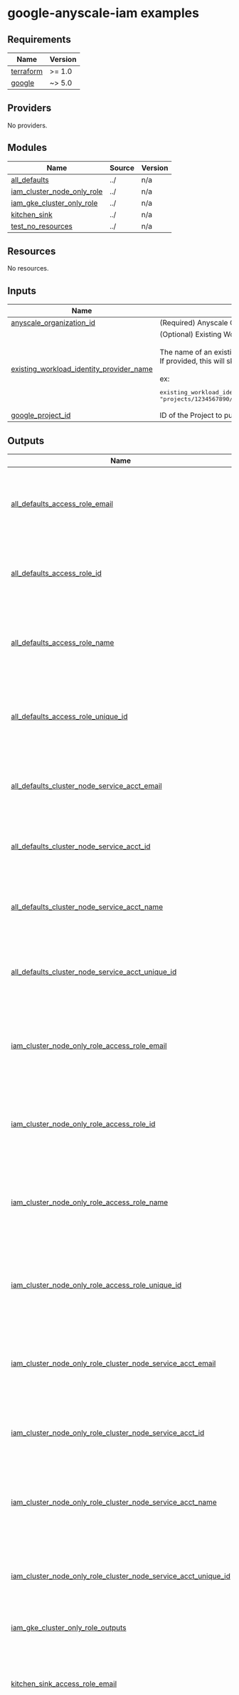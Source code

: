 # google-anyscale-iam examples

<!-- BEGIN_TF_DOCS -->
## Requirements

| Name | Version |
|------|---------|
| <a name="requirement_terraform"></a> [terraform](#requirement\_terraform) | >= 1.0 |
| <a name="requirement_google"></a> [google](#requirement\_google) | ~> 5.0 |

## Providers

No providers.

## Modules

| Name | Source | Version |
|------|--------|---------|
| <a name="module_all_defaults"></a> [all\_defaults](#module\_all\_defaults) | ../ | n/a |
| <a name="module_iam_cluster_node_only_role"></a> [iam\_cluster\_node\_only\_role](#module\_iam\_cluster\_node\_only\_role) | ../ | n/a |
| <a name="module_iam_gke_cluster_only_role"></a> [iam\_gke\_cluster\_only\_role](#module\_iam\_gke\_cluster\_only\_role) | ../ | n/a |
| <a name="module_kitchen_sink"></a> [kitchen\_sink](#module\_kitchen\_sink) | ../ | n/a |
| <a name="module_test_no_resources"></a> [test\_no\_resources](#module\_test\_no\_resources) | ../ | n/a |

## Resources

No resources.

## Inputs

| Name | Description | Type | Default | Required |
|------|-------------|------|---------|:--------:|
| <a name="input_anyscale_organization_id"></a> [anyscale\_organization\_id](#input\_anyscale\_organization\_id) | (Required) Anyscale Organization ID | `string` | n/a | yes |
| <a name="input_existing_workload_identity_provider_name"></a> [existing\_workload\_identity\_provider\_name](#input\_existing\_workload\_identity\_provider\_name) | (Optional) Existing Workload Identity Provider Name.<br/><br/>The name of an existing Workload Identity Provider that you'd like to use. This can be in a different project.<br/>If provided, this will skip creating a new Workload Identity Provider with the Anyscale IAM module.<br/><br/>ex:<pre>existing_workload_identity_provider_name = "projects/1234567890/locations/global/workloadIdentityPools/anyscale-existing-pool/providers/anyscale-existing-provider"</pre> | `string` | `null` | no |
| <a name="input_google_project_id"></a> [google\_project\_id](#input\_google\_project\_id) | ID of the Project to put these resources in | `string` | n/a | yes |

## Outputs

| Name | Description |
|------|-------------|
| <a name="output_all_defaults_access_role_email"></a> [all\_defaults\_access\_role\_email](#output\_all\_defaults\_access\_role\_email) | All Defaults - Anyscale cross account access Service Account email |
| <a name="output_all_defaults_access_role_id"></a> [all\_defaults\_access\_role\_id](#output\_all\_defaults\_access\_role\_id) | All Defaults - Anyscale cross account access Service Account ID |
| <a name="output_all_defaults_access_role_name"></a> [all\_defaults\_access\_role\_name](#output\_all\_defaults\_access\_role\_name) | All Defaults - Anyscale cross account access Service Account name |
| <a name="output_all_defaults_access_role_unique_id"></a> [all\_defaults\_access\_role\_unique\_id](#output\_all\_defaults\_access\_role\_unique\_id) | All Defaults - Anyscale cross account access Service Account unique ID |
| <a name="output_all_defaults_cluster_node_service_acct_email"></a> [all\_defaults\_cluster\_node\_service\_acct\_email](#output\_all\_defaults\_cluster\_node\_service\_acct\_email) | All Defaults - Anyscale cluster node Service Account email |
| <a name="output_all_defaults_cluster_node_service_acct_id"></a> [all\_defaults\_cluster\_node\_service\_acct\_id](#output\_all\_defaults\_cluster\_node\_service\_acct\_id) | All Defaults - Anyscale cluster node Service Account ID |
| <a name="output_all_defaults_cluster_node_service_acct_name"></a> [all\_defaults\_cluster\_node\_service\_acct\_name](#output\_all\_defaults\_cluster\_node\_service\_acct\_name) | All Defaults - Anyscale cluster node Service Account name |
| <a name="output_all_defaults_cluster_node_service_acct_unique_id"></a> [all\_defaults\_cluster\_node\_service\_acct\_unique\_id](#output\_all\_defaults\_cluster\_node\_service\_acct\_unique\_id) | All Defaults - Anyscale cluster node Service Account unique ID |
| <a name="output_iam_cluster_node_only_role_access_role_email"></a> [iam\_cluster\_node\_only\_role\_access\_role\_email](#output\_iam\_cluster\_node\_only\_role\_access\_role\_email) | Cluster Node Only - Anyscale cross account access Service Account email |
| <a name="output_iam_cluster_node_only_role_access_role_id"></a> [iam\_cluster\_node\_only\_role\_access\_role\_id](#output\_iam\_cluster\_node\_only\_role\_access\_role\_id) | Cluster Node Only - Anyscale cross account access Service Account ID |
| <a name="output_iam_cluster_node_only_role_access_role_name"></a> [iam\_cluster\_node\_only\_role\_access\_role\_name](#output\_iam\_cluster\_node\_only\_role\_access\_role\_name) | Cluster Node Only - Anyscale cross account access Service Account name |
| <a name="output_iam_cluster_node_only_role_access_role_unique_id"></a> [iam\_cluster\_node\_only\_role\_access\_role\_unique\_id](#output\_iam\_cluster\_node\_only\_role\_access\_role\_unique\_id) | Cluster Node Only - Anyscale cross account access Service Account unique ID |
| <a name="output_iam_cluster_node_only_role_cluster_node_service_acct_email"></a> [iam\_cluster\_node\_only\_role\_cluster\_node\_service\_acct\_email](#output\_iam\_cluster\_node\_only\_role\_cluster\_node\_service\_acct\_email) | Cluster Node Only - Anyscale cluster node Service Account email |
| <a name="output_iam_cluster_node_only_role_cluster_node_service_acct_id"></a> [iam\_cluster\_node\_only\_role\_cluster\_node\_service\_acct\_id](#output\_iam\_cluster\_node\_only\_role\_cluster\_node\_service\_acct\_id) | Cluster Node Only - Anyscale cluster node Service Account ID |
| <a name="output_iam_cluster_node_only_role_cluster_node_service_acct_name"></a> [iam\_cluster\_node\_only\_role\_cluster\_node\_service\_acct\_name](#output\_iam\_cluster\_node\_only\_role\_cluster\_node\_service\_acct\_name) | Cluster Node Only - Anyscale cluster node Service Account name |
| <a name="output_iam_cluster_node_only_role_cluster_node_service_acct_unique_id"></a> [iam\_cluster\_node\_only\_role\_cluster\_node\_service\_acct\_unique\_id](#output\_iam\_cluster\_node\_only\_role\_cluster\_node\_service\_acct\_unique\_id) | Cluster Node Only - Anyscale cluster node Service Account unique ID |
| <a name="output_iam_gke_cluster_only_role_outputs"></a> [iam\_gke\_cluster\_only\_role\_outputs](#output\_iam\_gke\_cluster\_only\_role\_outputs) | GKE Cluster Only Outputs |
| <a name="output_kitchen_sink_access_role_email"></a> [kitchen\_sink\_access\_role\_email](#output\_kitchen\_sink\_access\_role\_email) | Kitchen Sink - Anyscale cross account access Service Account email |
| <a name="output_kitchen_sink_access_role_id"></a> [kitchen\_sink\_access\_role\_id](#output\_kitchen\_sink\_access\_role\_id) | Kitchen Sink - Anyscale cross account access Service Account ID |
| <a name="output_kitchen_sink_access_role_name"></a> [kitchen\_sink\_access\_role\_name](#output\_kitchen\_sink\_access\_role\_name) | Kitchen Sink - Anyscale cross account access Service Account name |
| <a name="output_kitchen_sink_access_role_unique_id"></a> [kitchen\_sink\_access\_role\_unique\_id](#output\_kitchen\_sink\_access\_role\_unique\_id) | Kitchen Sink - Anyscale cross account access Service Account unique ID |
| <a name="output_kitchen_sink_cluster_node_service_acct_email"></a> [kitchen\_sink\_cluster\_node\_service\_acct\_email](#output\_kitchen\_sink\_cluster\_node\_service\_acct\_email) | Kitchen Sink - Anyscale cluster node Service Account email |
| <a name="output_kitchen_sink_cluster_node_service_acct_id"></a> [kitchen\_sink\_cluster\_node\_service\_acct\_id](#output\_kitchen\_sink\_cluster\_node\_service\_acct\_id) | Kitchen Sink - Anyscale cluster node Service Account ID |
| <a name="output_kitchen_sink_cluster_node_service_acct_name"></a> [kitchen\_sink\_cluster\_node\_service\_acct\_name](#output\_kitchen\_sink\_cluster\_node\_service\_acct\_name) | Kitchen Sink - Anyscale cluster node Service Account name |
| <a name="output_kitchen_sink_cluster_node_service_acct_unique_id"></a> [kitchen\_sink\_cluster\_node\_service\_acct\_unique\_id](#output\_kitchen\_sink\_cluster\_node\_service\_acct\_unique\_id) | Kitchen Sink - Anyscale cluster node Service Account unique ID |
| <a name="output_test_no_resources"></a> [test\_no\_resources](#output\_test\_no\_resources) | The outputs of the no\_resource resource - should be empty |
<!-- END_TF_DOCS -->
